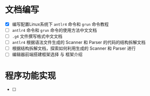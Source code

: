 # 文档编写
- [x] 编写配置Linux系统下 `antlr4` 命令和 `grun` 命令教程
- [ ] `antlr4` 命令和 `grun` 命令的使用方法中文文档
- [ ] `.g4` 文件撰写格式中文文档
- [ ] `antlr4` 根据语法文件生成的 Scanner 和 Parser 的代码的结构拆解文档
- [ ] 根据结构拆解文档，探索如何利用生成的 Scanner 和 Parser 进行
- [ ] 编辑器前端搭建框架选择 与 框架介绍

# 程序功能实现

- [ ]
